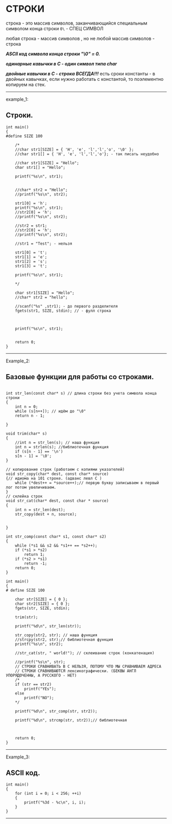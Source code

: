 # СТРОКИ

строка - это массив символов, заканчивающийся cпециальным символом конца строки
`0\` - СПЕЦ СИМВОЛ

любая строка - массив символов , но не любой массив символов - строка

***ASCII код символа конца строки "\0" = 0.***

***одинарные кавычки в С - один символ типа char***

***двойные кавычки в С - строка ВСЕГДА!!!***
есть сроки константы  - в двойных кавычках, если нужно работать с константой, то поэлементно копируем на стек.

-----------------------------------------------
example_1:
## Строки.
```
int main()
{
#define SIZE 100

	/*
	//char str1[SIZE] = { 'H', 'e', 'l','l','o', '\0' };
	//char str1[] = { 'H', 'e', 'l','l','o'}; - так писать неудобно

	//char str1[SIZE] = "Hello";
	char str1[] = "Hello";

	printf("%s\n", str1);


	//char* str2 = "Hello";
	//printf("%s\n", str2);
	
	str1[0] = 'h';
	printf("%s\n", str1);
	//str2[0] = 'h';
	//printf("%s\n", str2);

	//str2 = str1;
	//str2[0] = 'h';
	//printf("%s\n", str2);

	//str1 = "Test"; - нельзя
	
	str1[0] = 't';
	str1[1] = 'e';
	str1[2] = 's';
	str1[3] = 't';

	printf("%s\n", str1);

	*/

	char str1[SIZE] = "Hello";
	//char* str2 = "hello";

	//scanf("%s" ,str1); - до первого разделителя
	fgets(str1, SIZE, stdin); // - фулл строка



	printf("%s\n", str1);


	return 0;
}
```
-----------------------------------------------
Example_2:
## Базовые функции для работы со строками.
```

int str_len(const char* s) // длина строки без учета символа конца строки
{
	int n = 0;
	while (s[n++]); // идём до "\0"
	return n - 1;

}

void trim(char* s)
{
	//int n = str_len(s); // наша функция 
	int n = strlen(s); //библиотечная функция 
	if (s[n - 1] == '\n')
	s[n - 1] = '\0';
}

// копирование строк (работаем с копиями указателей)
void str_copy(char* dest, const char* source)
{// идиома на 101 строке. (адванс левл С )
	while (*dest++ = *source++);// первую букву записываем в первый лог потом увеличиваем.
}
// склейка строк
void str_cat(char* dest, const char * source)
{
	int n = str_len(dest);
	str_copy(dest + n, source);


}

int str_comp(const char* s1, const char* s2)
{
	while (*s1 && s2 && *s1++ == *s2++);
	if (*s1 > *s2)
		return 1;
	if (*s2 > *s1)
		return -1;
	return 0;
}

int main()
{
# define SIZE 100

	char str[SIZE] = { 0 };
	char str2[SIZE] = { 0 };
	fgets(str, SIZE, stdin);

	trim(str);

	printf("%d\n", str_len(str));

	str_copy(str2, str); // наша функция
	//strcpy(str2, str);// библиотечная функция
	printf("%s\n", str2);

	//str_cat(str, " world!"); // склеивание строк (конкатенация)

	//printf("%s\n", str);
	// СТРОКИ СРАВНИВАТЬ В С НЕЛЬЗЯ, ПОТОМУ ЧТО МЫ СРАВНИВАЕМ АДРЕСА
	// СТРОКИ СРАВНИВАЮТСЯ лексикографически. (БЕКВЫ АНГЛ УПОРЯДОЧЕННЫ, А РУССКОГО - НЕТ)
	/*
	if (str == str2)
		printf("YEs");
	else
		printf("NO");
	*/

	printf("%d\n", str_comp(str, str2));

	printf("%d\n", strcmp(str, str2));// библиотечная



	return 0;
}

```
-----------------------------------------------
Example_3:
## ASCII код.
```
int main()
{
	for (int i = 0; i < 256; ++i)
	{
		printf("%3d - %c\n", i, i);
	}
}
```
-----------------------------------------------